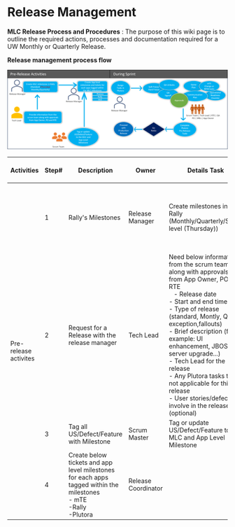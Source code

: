 # Release Management

**MLC Release Process and Procedures** : The purpose of this wiki page is to outline the required actions, processes and documentation required for a UW Monthly or Quarterly Release.

**Release management process flow**

![image](https://github.com/dheenapm/testreadme/blob/main/Picture1.png)

</div>
<table class="tg"><thead>
  <tr>
    <th class="tg-q3nt">Activities</th>
    <th class="tg-x1z9">Step#</th>
    <th class="tg-q3nt"> Description</th>
    <th class="tg-x1z9">Owner</th>
    <th class="tg-x1z9">Details Task</th>
    <th class="tg-x1z9">Release Mangement activites</th>
    <th class="tg-x1z9">Standard Release</th>
    <th class="tg-x1z9">Monthly Release</th>
    <th class="tg-x1z9">Quaterly Release</th>
    <th class="tg-x1z9">Emergency(Hotfix)Releases</th>
    <th class="tg-x1z9">Lead time</th>
    <th class="tg-x1z9">Notes</th>
  </tr></thead>
<tbody>
  <tr>
    <td class="tg-54sw" rowspan="4">Pre- release activites</td>
    <td class="tg-bn54">1</td>
    <td class="tg-rcip">Rally's Milestones</td>
    <td class="tg-gd2f">Release Manager</td>
    <td class="tg-iz6e">Create milestones in Rally (Monthly/Quarterly/Sprint level (Thursday))</td>
    <td class="tg-gd2f">Set up for the year calendar ahead for teams to use as placeholder for future releases</td>
    <td class="tg-gd2f">Yes</td>
    <td class="tg-gd2f">Yes</td>
    <td class="tg-gd2f">Yes</td>
    <td class="tg-gd2f">Yes</td>
    <td class="tg-gd2f"> </td>
    <td class="tg-gd2f"></td>
  </tr>
  <tr>
    <td class="tg-bn54">2</td>
    <td class="tg-rcip">Request for a Release with the release manager </td>
    <td class="tg-gd2f">Tech Lead</td>
    <td class="tg-jxgv">Need below information from the scrum team along with approvals from App Owner, PO and RTE<br>&nbsp;&nbsp; - Release date  <br> - Start and end time  <br> - Type of release (standard, Montly, QTR exception,fallouts) <br> - Brief description (for example: UI enhancement, JBOSS server upgrade...) <br> - Tech Lead for the release<br> - Any Plutora tasks that’s not applicable for this release <br> - User stories/defects involve in the release (optional) </td>
    <td class="tg-gd2f">RM will identify MLC or App level milestone are needed</td>
    <td class="tg-gd2f">Yes</td>
    <td class="tg-gd2f">No</td>
    <td class="tg-gd2f">No</td>
    <td class="tg-gd2f">Yes</td>
    <td class="tg-jxgv">Beginning of QTR - Quaterly release<br> At least 4 week prior - Monthly Release<br> Beginning of the sprint - Standard Release</td>
    <td class="tg-gd2f">Release on Demand types:<br> Emergency Release: urgent releases not related to any fallouts<br> Hotifx Release: to remediate fallouts</td>
  </tr>
  <tr>
    <td class="tg-bn54">3</td>
    <td class="tg-rcip">Tag all US/Defect/Feature with Milestone</td>
    <td class="tg-gd2f">Scrum Master</td>
    <td class="tg-gd2f">Tag or update US/Defect/Feature to the MLC and App Level Milestone</td>
    <td class="tg-gd2f">NA</td>
    <td class="tg-gd2f">Yes</td>
    <td class="tg-gd2f">Yes</td>
    <td class="tg-gd2f">Yes</td>
    <td class="tg-gd2f">Yes</td>
    <td class="tg-gd2f"></td>
    <td class="tg-gd2f"></td>
  </tr>
  <tr>
    <td class="tg-o5n3">4</td>
    <td class="tg-f4yw">Create below tickets and app level milestones for each apps tagged within the milestones <br> - mTE<br> -Rally<br> -Plutora</td>
    <td class="tg-kcps">Release Coordinator</td>
    <td class="tg-kcps"></td>
    <td class="tg-kcps">- Create MLC level milestone for the the release<br> - Create milestone for each App level</td>
    <td class="tg-kcps">Yes</td>
    <td class="tg-kcps">Yes</td>
    <td class="tg-kcps">Yes</td>
    <td class="tg-kcps">Yes</td>
    <td class="tg-kcps"></td>
    <td class="tg-kcps"></td>
  </tr>
</tbody></table>
